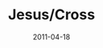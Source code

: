 ---
layout: media
category: media
series: "The Story"
title: "Jesus/Cross"
date: 2011-04-18
description: "Chuck Mingo talks about the story of the sacrificial lamb."
video: "https://s3.amazonaws.com/crossroadsvideomessages/thestory04.mp4"
video-poster: "https://www.crossroads.net/uploadedfiles/thestory04_still.jpg"
---